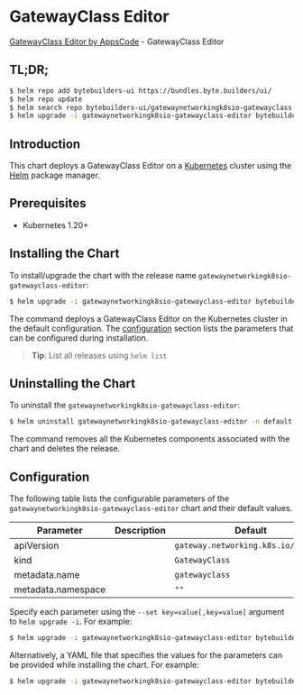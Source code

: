 # GatewayClass Editor

[GatewayClass Editor by AppsCode](https://byte.builders) - GatewayClass Editor

## TL;DR;

```bash
$ helm repo add bytebuilders-ui https://bundles.byte.builders/ui/
$ helm repo update
$ helm search repo bytebuilders-ui/gatewaynetworkingk8sio-gatewayclass-editor --version=v0.4.18
$ helm upgrade -i gatewaynetworkingk8sio-gatewayclass-editor bytebuilders-ui/gatewaynetworkingk8sio-gatewayclass-editor -n default --create-namespace --version=v0.4.18
```

## Introduction

This chart deploys a GatewayClass Editor on a [Kubernetes](http://kubernetes.io) cluster using the [Helm](https://helm.sh) package manager.

## Prerequisites

- Kubernetes 1.20+

## Installing the Chart

To install/upgrade the chart with the release name `gatewaynetworkingk8sio-gatewayclass-editor`:

```bash
$ helm upgrade -i gatewaynetworkingk8sio-gatewayclass-editor bytebuilders-ui/gatewaynetworkingk8sio-gatewayclass-editor -n default --create-namespace --version=v0.4.18
```

The command deploys a GatewayClass Editor on the Kubernetes cluster in the default configuration. The [configuration](#configuration) section lists the parameters that can be configured during installation.

> **Tip**: List all releases using `helm list`

## Uninstalling the Chart

To uninstall the `gatewaynetworkingk8sio-gatewayclass-editor`:

```bash
$ helm uninstall gatewaynetworkingk8sio-gatewayclass-editor -n default
```

The command removes all the Kubernetes components associated with the chart and deletes the release.

## Configuration

The following table lists the configurable parameters of the `gatewaynetworkingk8sio-gatewayclass-editor` chart and their default values.

|     Parameter      | Description |                    Default                     |
|--------------------|-------------|------------------------------------------------|
| apiVersion         |             | <code>gateway.networking.k8s.io/v1beta1</code> |
| kind               |             | <code>GatewayClass</code>                      |
| metadata.name      |             | <code>gatewayclass</code>                      |
| metadata.namespace |             | <code>""</code>                                |


Specify each parameter using the `--set key=value[,key=value]` argument to `helm upgrade -i`. For example:

```bash
$ helm upgrade -i gatewaynetworkingk8sio-gatewayclass-editor bytebuilders-ui/gatewaynetworkingk8sio-gatewayclass-editor -n default --create-namespace --version=v0.4.18 --set apiVersion=gateway.networking.k8s.io/v1beta1
```

Alternatively, a YAML file that specifies the values for the parameters can be provided while
installing the chart. For example:

```bash
$ helm upgrade -i gatewaynetworkingk8sio-gatewayclass-editor bytebuilders-ui/gatewaynetworkingk8sio-gatewayclass-editor -n default --create-namespace --version=v0.4.18 --values values.yaml
```
